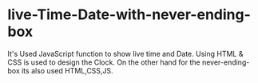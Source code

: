 # live-Time-Date-with-never-ending-box
It's Used JavaScript function to show live time and Date. Using HTML &amp; CSS is used to design the Clock. On the other hand for the never-ending-box its also used HTML,CSS,JS.
